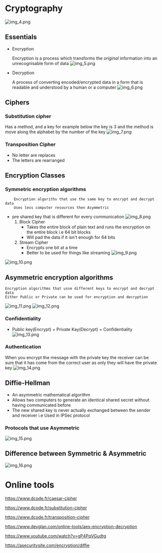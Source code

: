 # Cryptography
![img_4.png](img_4.png)

## Essentials

* Encryption
    
  
    Encryption is a process which transforms the *original* information into an unrecognisable form of data 
![img_5.png](img_5.png)
* Decryption

  
    A process of converting encoded/encrypted data in a form that is readable and understood by a human or a computer
![img_6.png](img_6.png)

## Ciphers 

### Substitution cipher
Has a method, and a key for example below the key is 3 and the method is move along the alphabet by the number of the key
![img_7.png](img_7.png)

### Transposition Cipher
* No letter are replaces
* The letters are rearranged

## Encryption Classes

### Symmetric encryption algorithms
        Encryption algoriths that use the same key to encrypt and decrypt data
        Uses less computer resources then Asymmetric
* pre shared key that is different for every communication 
![img_8.png](img_8.png)
  1. Block Cipher
        * Takes the entire block of plain text and runs the encryption on the entire block i.e 64 bit blocks
        * Will pad the data if it isn't enough for 64 bits
    2. Stream Cipher 
        * Encrypts one bit at a time
        * Better to be used for things like streaming
![img_9.png](img_9.png)

![img_10.png](img_10.png)
## Asymmetric encryption algorithms
    Encryption algorithms that usse different keys to encrypt and decrypt data
    Either Public or Private can be used for encryption and decryption

![img_11.png](img_11.png)
![img_12.png](img_12.png)
 ### Confidentiality
* Public key(Encrypt) + Private Kay(Decrypt) = Confidentiality 
![img_13.png](img_13.png)
### Authentication
When you encrypt the message with the private key the receiver can be sure that it has come from the correct user as only they will  have the private key 
![img_14.png](img_14.png)

## Diffie-Hellman
* An asymmetric mathematical algorithm
* Allows two computers to generate an identical shared secret without having communicated before
* The new shared key is never actually exchanged between the sender and receiver 
i.e Used in IPSec protocol
  
### Protocols that use Asymmetric
![img_15.png](img_15.png)

## Difference between Symmetric & Asymmetric 
![img_16.png](img_16.png)

# Online tools


https://www.dcode.fr/caesar-cipher

https://www.dcode.fr/substitution-cipher

https://www.dcode.fr/transposition-cipher

https://www.devglan.com/online-tools/aes-encryption-decryption

https://www.youtube.com/watch?v=gP4PqVGudtg

https://asecuritysite.com/encryption/diffie